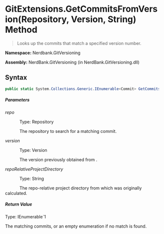 # GitExtensions.GetCommitsFromVersion(Repository, Version, String) Method
> Looks up the commits that match a specified version number.

**Namespace:** Nerdbank.GitVersioning

**Assembly:** NerdBank.GitVersioning (in NerdBank.GitVersioning.dll)
## Syntax
~~~~csharp
public static System.Collections.Generic.IEnumerable<Commit> GetCommitsFromVersion(this Repository repo, System.Version version, string repoRelativeProjectDirectory = null);
~~~~
##### Parameters
*repo*

&nbsp;&nbsp;&nbsp;&nbsp;&nbsp;&nbsp;&nbsp;&nbsp;&nbsp;&nbsp;&nbsp;&nbsp;Type: Repository

&nbsp;&nbsp;&nbsp;&nbsp;&nbsp;&nbsp;&nbsp;&nbsp;&nbsp;&nbsp;&nbsp;&nbsp;The repository to search for a matching commit.


*version*

&nbsp;&nbsp;&nbsp;&nbsp;&nbsp;&nbsp;&nbsp;&nbsp;&nbsp;&nbsp;&nbsp;&nbsp;Type: Version

&nbsp;&nbsp;&nbsp;&nbsp;&nbsp;&nbsp;&nbsp;&nbsp;&nbsp;&nbsp;&nbsp;&nbsp;The version previously obtained from .


*repoRelativeProjectDirectory*

&nbsp;&nbsp;&nbsp;&nbsp;&nbsp;&nbsp;&nbsp;&nbsp;&nbsp;&nbsp;&nbsp;&nbsp;Type: String

&nbsp;&nbsp;&nbsp;&nbsp;&nbsp;&nbsp;&nbsp;&nbsp;&nbsp;&nbsp;&nbsp;&nbsp;The repo-relative project directory from which  was originally calculated.


##### Return Value
Type: IEnumerable`1

The matching commits, or an empty enumeration if no match is found.


